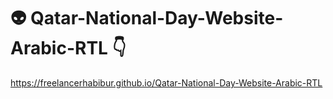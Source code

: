 # 👽 Qatar-National-Day-Website-Arabic-RTL 👇

https://freelancerhabibur.github.io/Qatar-National-Day-Website-Arabic-RTL
